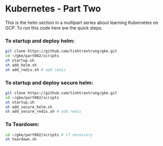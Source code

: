 # Kubernetes - Part Two

This is the helm section in a multipart series about learning Kubernetes on GCP.
To run this code here are the quick steps.

### To startup and deploy helm:
```bash
git clone https://github.com/tinhtrantrung/gke.git
cd ~/gke/part002/scripts
sh startup.sh
sh add_helm.sh
sh add_redis.sh # add redis
```

### To startup and deploy secure helm:
```bash
git clone https://github.com/tinhtrantrung/gke.git
cd ~/gke/part002/scripts
sh startup.sh
sh add_secure_helm.sh
sh add_secure_redis.sh # add redis
```

### To Teardown:
```bash
cd ~/gke/part002/scripts # if necessary
sh teardown.sh
```